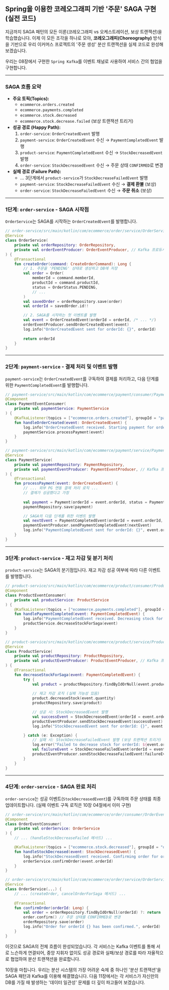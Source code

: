 ## Spring을 이용한 코레오그래피 기반 '주문' SAGA 구현 (실전 코드)

지금까지 SAGA 패턴의 모든 이론(코레오그래피 vs 오케스트레이션, 보상 트랜잭션)을 학습했습니다. 이제 이 모든 조각을 하나로 모아, **코레오그래피(Choreography)** 방식을 기반으로 우리 이커머스 프로젝트의 '주문 생성' 분산 트랜잭션을 실제 코드로 완성해 보겠습니다.

우리는 08장에서 구현한 `Spring Kafka`를 이벤트 채널로 사용하여 서비스 간의 협업을 구현합니다.

-----

### SAGA 흐름 요약

  * **주요 토픽(Topics):**
      * `ecommerce.orders.created`
      * `ecommerce.payments.completed`
      * `ecommerce.stock.decreased`
      * `ecommerce.stock.decrease.failed` (보상 트랜잭션 트리거)
  * **성공 경로 (Happy Path):**
    1.  `order-service`: `OrderCreatedEvent` 발행
    2.  `payment-service`: `OrderCreatedEvent` 수신 → `PaymentCompletedEvent` 발행
    3.  `product-service`: `PaymentCompletedEvent` 수신 → `StockDecreasedEvent` 발행
    4.  `order-service`: `StockDecreasedEvent` 수신 → 주문 상태 `CONFIRMED`로 변경
  * **실패 경로 (Failure Path):**
      * ... 3단계에서 `product-service`가 `StockDecreaseFailedEvent` 발행
      * `payment-service`: `StockDecreaseFailedEvent` 수신 → **결제 환불** (보상)
      * `order-service`: `StockDecreaseFailedEvent` 수신 → **주문 취소** (보상)

-----

### 1단계: `order-service` - SAGA 시작점

`OrderService`는 SAGA를 시작하는 `OrderCreatedEvent`를 발행합니다.

```kotlin
// order-service/src/main/kotlin/com/ecommerce/order/service/OrderService.kt
@Service
class OrderService(
    private val orderRepository: OrderRepository,
    private val orderEventProducer: OrderEventProducer, // Kafka 프로듀서
) {
    @Transactional
    fun createOrder(command: CreateOrderCommand): Long {
        // 1. 주문을 'PENDING' 상태로 생성하고 DB에 저장
        val order = Order(
            memberId = command.memberId,
            productId = command.productId,
            status = OrderStatus.PENDING,
            // ...
        )
        val savedOrder = orderRepository.save(order)
        val orderId = savedOrder.id!!

        // 2. SAGA를 시작하는 첫 이벤트를 발행
        val event = OrderCreatedEvent(orderId = orderId, /* ... */)
        orderEventProducer.sendOrderCreatedEvent(event)
        log.info("OrderCreatedEvent sent for orderId: {}", orderId)
        
        return orderId
    }
}
```

-----

### 2단계: `payment-service` - 결제 처리 및 이벤트 발행

`payment-service`는 `OrderCreatedEvent`를 구독하여 결제를 처리하고, 다음 단계를 위한 `PaymentCompletedEvent`를 발행합니다.

```kotlin
// payment-service/src/main/kotlin/com/ecommerce/payment/consumer/PaymentEventConsumer.kt
@Component
class PaymentEventConsumer(
    private val paymentService: PaymentService
) {
    @KafkaListener(topics = ["ecommerce.orders.created"], groupId = "payment-group")
    fun handleOrderCreated(event: OrderCreatedEvent) {
        log.info("OrderCreatedEvent received. Starting payment for orderId: {}", event.orderId)
        paymentService.processPayment(event)
    }
}

// payment-service/src/main/kotlin/com/ecommerce/payment/service/PaymentService.kt
@Service
class PaymentService(
    private val paymentRepository: PaymentRepository,
    private val paymentEventProducer: PaymentEventProducer, // Kafka 프로듀서
) {
    @Transactional
    fun processPayment(event: OrderCreatedEvent) {
        // ... 외부 PG 연동 결제 처리 로직 ...
        // 결제가 성공했다고 가정
        
        val payment = Payment(orderId = event.orderId, status = PaymentStatus.COMPLETED)
        paymentRepository.save(payment)

        // SAGA의 다음 단계를 위한 이벤트 발행
        val nextEvent = PaymentCompletedEvent(orderId = event.orderId, /* ... */)
        paymentEventProducer.sendPaymentCompletedEvent(nextEvent)
        log.info("PaymentCompletedEvent sent for orderId: {}", event.orderId)
    }
}
```

-----

### 3단계: `product-service` - 재고 차감 및 분기 처리

`product-service`는 SAGA의 분기점입니다. 재고 차감 성공 여부에 따라 다른 이벤트를 발행합니다.

```kotlin
// product-service/src/main/kotlin/com/ecommerce/product/consumer/ProductEventConsumer.kt
@Component
class ProductEventConsumer(
    private val productService: ProductService
) {
    @KafkaListener(topics = ["ecommerce.payments.completed"], groupId = "product-group")
    fun handlePaymentCompleted(event: PaymentCompletedEvent) {
        log.info("PaymentCompletedEvent received. Decreasing stock for orderId: {}", event.orderId)
        productService.decreaseStockForSaga(event)
    }
}

// product-service/src/main/kotlin/com/ecommerce/product/service/ProductService.kt
@Service
class ProductService(
    private val productRepository: ProductRepository,
    private val productEventProducer: ProductEventProducer, // Kafka 프로듀서
) {
    @Transactional
    fun decreaseStockForSaga(event: PaymentCompletedEvent) {
        try {
            val product = productRepository.findByIdOrNull(event.productId) ?: throw Exception("상품 없음")
            
            // 재고 차감 로직 (실패 가능성 있음)
            product.decreaseStock(event.quantity) 
            productRepository.save(product)

            // 성공 시: StockDecreasedEvent 발행
            val successEvent = StockDecreasedEvent(orderId = event.orderId, /* ... */)
            productEventProducer.sendStockDecreasedEvent(successEvent)
            log.info("StockDecreasedEvent sent for orderId: {}", event.orderId)

        } catch (e: Exception) {
            // 실패 시: StockDecreaseFailedEvent 발행 (보상 트랜잭션 트리거)
            log.error("Failed to decrease stock for orderId: ${event.orderId}", e)
            val failureEvent = StockDecreaseFailedEvent(orderId = event.orderId, reason = e.message, /* ... */)
            productEventProducer.sendStockDecreaseFailedEvent(failureEvent)
        }
    }
}
```

-----

### 4단계: `order-service` - SAGA 완료 처리

`order-service`는 성공 이벤트(`StockDecreasedEvent`)를 구독하여 주문 상태를 최종 업데이트합니다. (실패 이벤트 구독 로직은 10장 04절에서 이미 구현)

```kotlin
// order-service/src/main/kotlin/com/ecommerce/order/consumer/OrderEventConsumer.kt
@Component
class OrderEventConsumer(
    private val orderService: OrderService
) {
    // ... (handleStockDecreaseFailed 메서드) ...

    @KafkaListener(topics = ["ecommerce.stock.decreased"], groupId = "order-group")
    fun handleStockDecreased(event: StockDecreasedEvent) {
        log.info("StockDecreasedEvent received. Confirming order for orderId: {}", event.orderId)
        orderService.confirmOrder(event.orderId)
    }
}

// order-service/src/main/kotlin/com/ecommerce/order/service/OrderService.kt
@Service
class OrderService(...) {
    // ... (createOrder, cancelOrderForSaga 메서드) ...
    
    @Transactional
    fun confirmOrder(orderId: Long) {
        val order = orderRepository.findByIdOrNull(orderId) ?: return
        order.confirm() // 주문 상태를 CONFIRMED로 변경
        orderRepository.save(order)
        log.info("Order for orderId {} has been confirmed.", orderId)
    }
}
```

이것으로 SAGA의 전체 흐름이 완성되었습니다. 각 서비스는 Kafka 이벤트를 통해 서로 느슨하게 연결되어, 중앙 지휘자 없이도 성공 경로와 실패/보상 경로를 따라 자율적으로 협업하여 분산 트랜잭션을 완료합니다.

10장을 마칩니다. 우리는 분산 시스템의 가장 어려운 숙제 중 하나인 '분산 트랜잭션'을 SAGA 패턴과 Kafka를 이용해 해결했습니다. 다음 11장에서는 각 서비스가 자신만의 DB를 가질 때 발생하는 '데이터 일관성' 문제를 더 깊이 파고들어 보겠습니다.